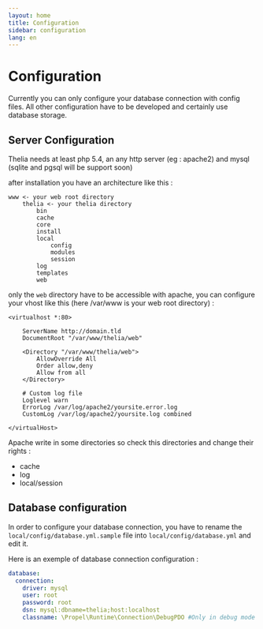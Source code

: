 ```yaml
---
layout: home
title: Configuration
sidebar: configuration
lang: en
---
```


<div class="page-header">
    <h1>Configuration</h1>
</div>

Currently you can only configure your database connection with config files. All other configuration have to be developed and certainly use database storage.

## Server Configuration

Thelia needs at least php 5.4, an any http server (eg : apache2) and mysql (sqlite and pgsql will be support soon)

after installation you have an architecture like this :

```
www <- your web root directory
    thelia <- your thelia directory
        bin
        cache
        core
        install
        local
            config
            modules
            session
        log
        templates
        web
```

only the ```web``` directory have to be accessible with apache, you can configure your vhost like this (here /var/www is your web root directory) :

```
<virtualhost *:80>

	ServerName http://domain.tld
	DocumentRoot "/var/www/thelia/web"

	<Directory "/var/www/thelia/web">
	    AllowOverride All
        Order allow,deny
        Allow from all
	</Directory>

	# Custom log file
    Loglevel warn
    ErrorLog /var/log/apache2/yoursite.error.log
    CustomLog /var/log/apache2/yoursite.log combined

</virtualHost>

```

Apache write in some directories so check this directories and change their rights :

* cache
* log
* local/session

## Database configuration

In order to configure your database connection, you have to rename the ```local/config/database.yml.sample``` file into ```local/config/database.yml``` and edit it.

Here is an exemple of database connection configuration :

``` yaml
database:
  connection:
    driver: mysql
    user: root
    password: root
    dsn: mysql:dbname=thelia;host:localhost
    classname: \Propel\Runtime\Connection\DebugPDO #Only in debug mode and if you want all query debug information
```